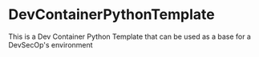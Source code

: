 # DevContainerPythonTemplate
This is a Dev Container Python Template that can be used as a base for a DevSecOp's environment
